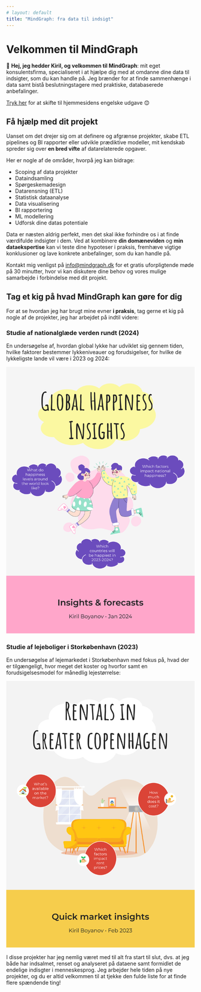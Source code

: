 ```yaml
---
# layout: default
title: "MindGraph: fra data til indsigt"
---
```


# Velkommen til MindGraph

👋 **Hej, jeg hedder Kiril, og velkommen til MindGraph**: mit eget konsulentsfirma, specialiseret i at hjælpe dig med at omdanne dine data til  indsigter, som du kan handle på. Jeg brænder for at finde sammenhænge i data samt bistå beslutningstagere med praktiske, databaserede anbefalinger.

[Tryk her](index_en.md) for at skifte til hjemmesidens engelske udgave 😊

## Få hjælp med dit projekt

Uanset om det drejer sig om at definere og afgrænse projekter, skabe ETL pipelines og BI rapporter eller udvikle prædiktive modeller, mit kendskab spreder sig over **en bred vifte** af datarelaterede opgaver.

Her er nogle af de områder, hvorpå jeg kan bidrage:

- Scoping af data projekter
- Dataindsamling
- Spørgeskemadesign
- Datarensning (ETL)
- Statistisk dataanalyse
- Data visualisering
- BI rapportering
- ML modellering
- Udforsk dine datas potentiale

Data er næsten aldrig perfekt, men det skal ikke forhindre os i at finde værdifulde indsigter i dem. Ved at kombinere **din domæneviden** og **min dataekspertise** kan vi teste dine hypoteser i praksis, fremhæve vigtige konklusioner og lave konkrete anbefalinger, som du kan handle på.

Kontakt mig venligst på [info@mindgraph.dk](mailto:info@mindgraph.dk) for et gratis uforpligtende møde på 30 minutter, hvor vi kan diskutere dine behov og vores mulige samarbejde i forbindelse med dit projekt.

## Tag et kig på hvad MindGraph kan gøre for dig

For at se hvordan jeg har brugt mine evner **i praksis**, tag gerne et kig på nogle af de projekter, jeg har arbejdet på indtil videre:

### Studie af nationalglæde verden rundt (2024)

En undersøgelse af, hvordan global lykke har udviklet sig gennem tiden, hvilke faktorer bestemmer lykkeniveauer og forudsigelser, for hvilke de lykkeligste lande vil være i 2023 og 2024:

![Global happiness study](img/world_happiness_cover.svg "Global happiness study")

### Studie af lejeboliger i Storkøbenhavn (2023)

En undersøgelse af lejemarkedet i Storkøbenhavn med fokus på, hvad der er tilgængeligt, hvor meget det koster og hvorfor samt en forudsigelsesmodel for månedlig lejestørrelse:

![CPH rentals study](img/cph_rentals_cover.svg "CPH rentals study")

I disse projekter har jeg nemlig været med til alt fra start til slut, dvs. at jeg både har indsalmet, renset og analyseret på dataene samt formidlet de endelige indisgter i menneskesprog. Jeg arbejder hele tiden på nye projekter, og du er altid velkommen til at tjekke den fulde liste for at finde flere spændende ting!